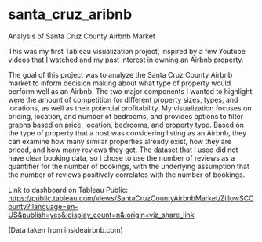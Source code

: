 # santa_cruz_aribnb
Analysis of Santa Cruz County Airbnb Market

This was my first Tableau visualization project, inspired by a few Youtube videos that I watched and my past interest in owning an Airbnb property.

The goal of this project was to analyze the Santa Cruz County Airbnb market to inform decision making about what type of property would perform well as an Airbnb. The two major components I wanted to highlight were the amount of competition for different property sizes, types, and locations, as well as their potential profitability. My visualization focuses on pricing, location, and number of bedrooms, and provides options to filter graphs based on price, location, bedrooms, and property type. Based on the type of property that a host was considering listing as an Airbnb, they can examine how many similar properties already exist, how they are priced, and how many reviews they get. The dataset that I used did not have clear booking data, so I chose to use the number of reviews as a quantifier for the number of bookings, with the underlying assumption that the number of reviews positively correlates with the number of bookings.

Link to dashboard on Tableau Public: 
https://public.tableau.com/views/SantaCruzCountyAirbnbMarket/ZillowSCCounty?:language=en-US&publish=yes&:display_count=n&:origin=viz_share_link


(Data taken from insideairbnb.com)
